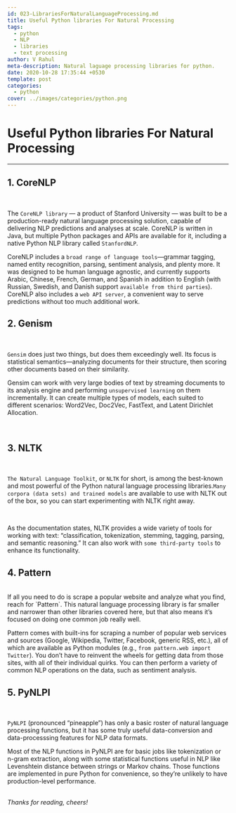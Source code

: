 ```yaml
---
id: 023-LibrariesForNaturalLanguageProcessing.md
title: Useful Python libraries For Natural Processing
tags:
  - python
  - NLP
  - libraries
  - text processing
author: V Rahul
meta-description: Natural laguage processing libraries for python.
date: 2020-10-28 17:35:44 +0530
template: post
categories:
  - python
cover: ../images/categories/python.png
---
```



# Useful Python libraries For Natural Processing

***

## 1. CoreNLP
<br>

The `CoreNLP library` — a product of Stanford University — was built to be a production-ready natural language processing solution, capable of delivering NLP predictions and analyses at scale. CoreNLP is written in Java, but multiple Python packages and APIs are available for it, including a native Python NLP library called `StanfordNLP`.

CoreNLP includes a `broad range of language tools`—grammar tagging, named entity recognition, parsing, sentiment analysis, and plenty more. It was designed to be human language agnostic, and currently supports Arabic, Chinese, French, German, and Spanish in addition to English (with Russian, Swedish, and Danish support `available from third parties`). CoreNLP also includes a `web API server`, a convenient way to serve predictions without too much additional work.


## 2. Genism

<br>

`Gensim` does just two things, but does them exceedingly well. Its focus is statistical semantics—analyzing documents for their structure, then scoring other documents based on their similarity.

Gensim can work with very large bodies of text by streaming documents to its analysis engine and performing `unsupervised learning` on them incrementally. It can create multiple types of models, each suited to different scenarios: Word2Vec, Doc2Vec, FastText, and Latent Dirichlet Allocation.

<br>


## 3. NLTK

<br>

`The Natural Language Toolkit`, or `NLTK` for short, is among the best-known and most powerful of the Python natural language processing libraries.`Many corpora (data sets) and trained models` are available to use with NLTK out of the box, so you can start experimenting with NLTK right away.

<br>


As the documentation states, NLTK provides a wide variety of tools for working with text: “classification, tokenization, stemming, tagging, parsing, and semantic reasoning.” It can also work with `some third-party tools` to enhance its functionality.


## 4. Pattern
<br>
   If all you need to do is scrape a popular website and analyze what you find, reach for `Pattern`. This natural language processing library is far smaller and narrower than other libraries covered here, but that also means it’s focused on doing one common job really well.

Pattern comes with built-ins for scraping a number of popular web services and sources (Google, Wikipedia, Twitter, Facebook, generic RSS, etc.), all of which are available as Python modules (e.g., `from pattern.web import Twitter`). You don’t have to reinvent the wheels for getting data from those sites, with all of their individual quirks. You can then perform a variety of common NLP operations on the data, such as sentiment analysis.

## 5. PyNLPI

<br>

`PyNLPI` (pronounced “pineapple”) has only a basic roster of natural language processing functions, but it has some truly useful data-conversion and data-processsing features for NLP data formats.

Most of the NLP functions in PyNLPI are for basic jobs like tokenization or n-gram extraction, along with some statistical functions useful in NLP like Levenshtein distance between strings or Markov chains. Those functions are implemented in pure Python for convenience, so they’re unlikely to have production-level performance.
<br>
<br>

*Thanks for reading, cheers!*